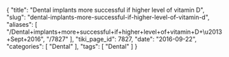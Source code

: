 {
    "title": "Dental implants more successful if higher level of vitamin D",
    "slug": "dental-implants-more-successful-if-higher-level-of-vitamin-d",
    "aliases": [
        "/Dental+implants+more+successful+if+higher+level+of+vitamin+D+\u2013+Sept+2016",
        "/7827"
    ],
    "tiki_page_id": 7827,
    "date": "2016-09-22",
    "categories": [
        "Dental"
    ],
    "tags": [
        "Dental"
    ]
}